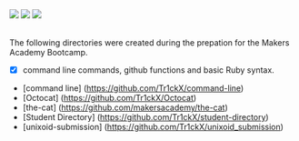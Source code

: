<div>
<img src = https://img.shields.io/badge/%20-CommandLine%20-yellowgreen.svg>
<img src = https://img.shields.io/badge/%20-GitHub-orange.svg>
<img src = https://img.shields.io/badge/%20-Ruby-yellow.svg>
</div>
<br>

The following directories were created during the prepation for the Makers Academy Bootcamp.

- [x] command line commands, github functions and basic Ruby syntax.

- [command line] (https://github.com/Tr1ckX/command-line)
- [Octocat] (https://github.com/Tr1ckX/Octocat)
- [the-cat] (https://github.com/makersacademy/the-cat)
- [Student Directory] (https://github.com/Tr1ckX/student-directory)
- [unixoid-submission] (https://github.com/Tr1ckX/unixoid_submission)
